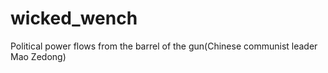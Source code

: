 # wicked_wench
Political power flows from the barrel of the gun(Chinese communist leader Mao Zedong)
